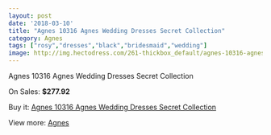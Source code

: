 ```yaml
---
layout: post
date: '2018-03-10'
title: "Agnes 10316 Agnes Wedding Dresses Secret Collection"
category: Agnes
tags: ["rosy","dresses","black","bridesmaid","wedding"]
image: http://img.hectodress.com/261-thickbox_default/agnes-10316-agnes-wedding-dresses-secret-collection.jpg
---
```

Agnes 10316 Agnes Wedding Dresses Secret Collection

On Sales: **$277.92**
<a href="https://www.hectodress.com/agnes/149-agnes-10316-agnes-wedding-dresses-secret-collection.html"><amp-img layout="responsive" width="600" height="600" src="//img.hectodress.com/261-thickbox_default/agnes-10316-agnes-wedding-dresses-secret-collection.jpg" alt="Agnes 10316 Agnes Wedding Dresses Secret Collection 0" /></a>
<a href="https://www.hectodress.com/agnes/149-agnes-10316-agnes-wedding-dresses-secret-collection.html"><amp-img layout="responsive" width="600" height="600" src="//img.hectodress.com/262-thickbox_default/agnes-10316-agnes-wedding-dresses-secret-collection.jpg" alt="Agnes 10316 Agnes Wedding Dresses Secret Collection 1" /></a>

Buy it: [Agnes 10316 Agnes Wedding Dresses Secret Collection](https://www.hectodress.com/agnes/149-agnes-10316-agnes-wedding-dresses-secret-collection.html "Agnes 10316 Agnes Wedding Dresses Secret Collection")

View more: [Agnes](https://www.hectodress.com/6-agnes "Agnes")